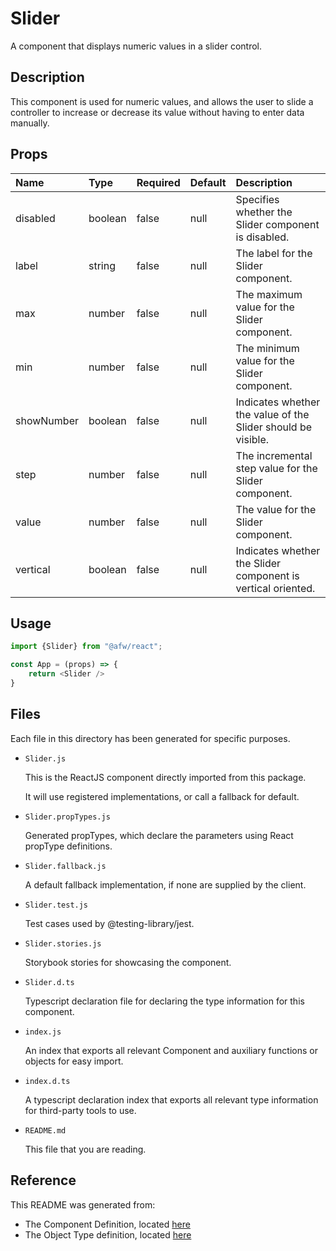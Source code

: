 # Slider

A component that displays numeric values in a slider control.

## Description
This component is used for numeric values, and allows the user to slide a controller to increase or decrease its value without having to enter data manually.

## Props
| Name | Type | Required | Default | Description |
|:----------|:----------|:----|:------------|:------------|
|disabled|boolean|false|null|Specifies whether the Slider component is disabled.|
|label|string|false|null|The label for the Slider component.|
|max|number|false|null|The maximum value for the Slider component.|
|min|number|false|null|The minimum value for the Slider component.|
|showNumber|boolean|false|null|Indicates whether the value of the Slider should be visible.|
|step|number|false|null|The incremental step value for the Slider component.|
|value|number|false|null|The value for the Slider component.|
|vertical|boolean|false|null|Indicates whether the Slider component is vertical oriented.|

## Usage
```js
import {Slider} from "@afw/react";

const App = (props) => {
    return <Slider />
}
```

## Files
Each file in this directory has been generated for specific purposes.
 * `Slider.js`

   This is the ReactJS component directly imported from this package.

   It will use registered implementations, or call a fallback for default.
 * `Slider.propTypes.js`

   Generated propTypes, which declare the parameters using React propType definitions.

 * `Slider.fallback.js`

   A default fallback implementation, if none are supplied by the client.

 * `Slider.test.js`

   Test cases used by @testing-library/jest.

 * `Slider.stories.js`

   Storybook stories for showcasing the component.

 * `Slider.d.ts`

   Typescript declaration file for declaring the type information for this component.

 * `index.js`

   An index that exports all relevant Component and auxiliary functions or objects for easy import.

 * `index.d.ts`

   A typescript declaration index that exports all relevant type information for third-party tools to use.

 * `README.md`

   This file that you are reading.

## Reference
This README was generated from:
  * The Component Definition, located [here](/src/afw_components/generate/objects/_AdaptiveLayoutComponentType_/Slider.json)
  * The Object Type definition, located [here](/src/afw_components/generate/objects/_AdaptiveObjectType_/_AdaptiveLayoutComponentType_Slider.json)

